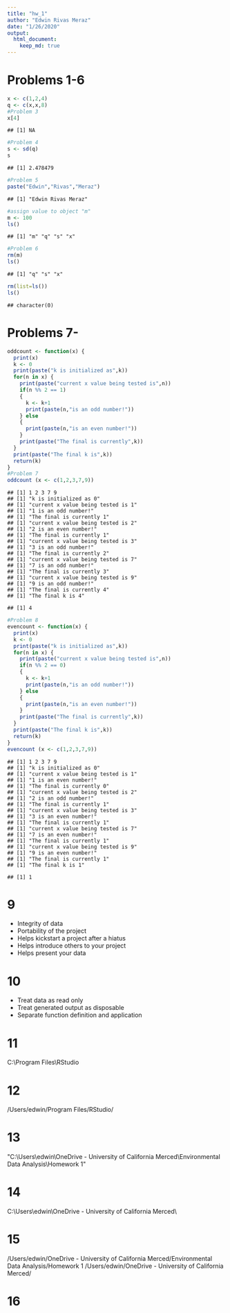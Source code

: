 ```yaml
---
title: "hw_1"
author: "Edwin Rivas Meraz"
date: "1/26/2020"
output: 
  html_document: 
    keep_md: true
---
```




# Problems 1-6

```r
x <- c(1,2,4)
q <- c(x,x,8)
#Problem 3
x[4]
```

```
## [1] NA
```

```r
#Problem 4
s <- sd(q)
s
```

```
## [1] 2.478479
```

```r
#Problem 5
paste("Edwin","Rivas","Meraz")
```

```
## [1] "Edwin Rivas Meraz"
```

```r
#assign value to object "m"
m <- 100
ls()
```

```
## [1] "m" "q" "s" "x"
```

```r
#Problem 6
rm(m)
ls()
```

```
## [1] "q" "s" "x"
```

```r
rm(list=ls())
ls()
```

```
## character(0)
```
# Problems 7-

```r
oddcount <- function(x) {
  print(x)
  k <- 0
  print(paste("k is initialized as",k))
  for(n in x) {
    print(paste("current x value being tested is",n))
    if(n %% 2 == 1)
    {
      k <- k+1
      print(paste(n,"is an odd number!"))
    } else 
    {
      print(paste(n,"is an even number!"))
    }
    print(paste("The final is currently",k))
  }
  print(paste("The final k is",k))
  return(k)
}
#Problem 7
oddcount (x <- c(1,2,3,7,9))
```

```
## [1] 1 2 3 7 9
## [1] "k is initialized as 0"
## [1] "current x value being tested is 1"
## [1] "1 is an odd number!"
## [1] "The final is currently 1"
## [1] "current x value being tested is 2"
## [1] "2 is an even number!"
## [1] "The final is currently 1"
## [1] "current x value being tested is 3"
## [1] "3 is an odd number!"
## [1] "The final is currently 2"
## [1] "current x value being tested is 7"
## [1] "7 is an odd number!"
## [1] "The final is currently 3"
## [1] "current x value being tested is 9"
## [1] "9 is an odd number!"
## [1] "The final is currently 4"
## [1] "The final k is 4"
```

```
## [1] 4
```

```r
#Problem 8
evencount <- function(x) {
  print(x)
  k <- 0
  print(paste("k is initialized as",k))
  for(n in x) {
    print(paste("current x value being tested is",n))
    if(n %% 2 == 0)
    {
      k <- k+1
      print(paste(n,"is an odd number!"))
    } else 
    {
      print(paste(n,"is an even number!"))
    }
    print(paste("The final is currently",k))
  }
  print(paste("The final k is",k))
  return(k)
}
evencount (x <- c(1,2,3,7,9))
```

```
## [1] 1 2 3 7 9
## [1] "k is initialized as 0"
## [1] "current x value being tested is 1"
## [1] "1 is an even number!"
## [1] "The final is currently 0"
## [1] "current x value being tested is 2"
## [1] "2 is an odd number!"
## [1] "The final is currently 1"
## [1] "current x value being tested is 3"
## [1] "3 is an even number!"
## [1] "The final is currently 1"
## [1] "current x value being tested is 7"
## [1] "7 is an even number!"
## [1] "The final is currently 1"
## [1] "current x value being tested is 9"
## [1] "9 is an even number!"
## [1] "The final is currently 1"
## [1] "The final k is 1"
```

```
## [1] 1
```
# 9
- Integrity of data
- Portability of the project
- Helps kickstart a project after a hiatus
- Helps introduce others to your project
- Helps present your data

# 10
- Treat data as read only
- Treat generated output as disposable
- Separate function definition and application

# 11
C:\Program Files\RStudio

# 12
/Users/edwin/Program Files/RStudio/

# 13
"C:\Users\edwin\OneDrive - University of California Merced\Environmental Data Analysis\Homework 1"

# 14
C:\Users\edwin\OneDrive - University of California Merced\

# 15
/Users/edwin/OneDrive - University of California Merced/Environmental Data Analysis/Homework 1
/Users/edwin/OneDrive - University of California Merced/

# 16
